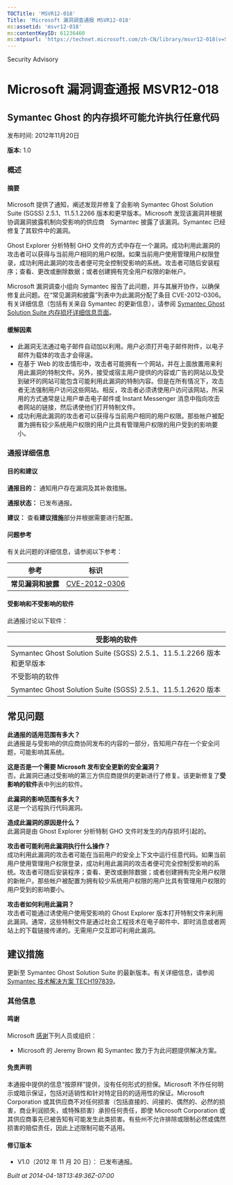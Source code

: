 ```yaml
---
TOCTitle: 'MSVR12-018'
Title: 'Microsoft 漏洞调查通报 MSVR12-018'
ms:assetid: 'msvr12-018'
ms:contentKeyID: 61236460
ms:mtpsurl: 'https://technet.microsoft.com/zh-CN/library/msvr12-018(v=Security.10)'
---
```


Security Advisory

Microsoft 漏洞调查通报 MSVR12-018
=================================

Symantec Ghost 的内存损坏可能允许执行任意代码
---------------------------------------------

发布时间: 2012年11月20日

**版本:** 1.0

### 概述

#### 摘要

Microsoft 提供了通知，阐述发现并修复了会影响 Symantec Ghost Solution Suite (SGSS) 2.5.1、11.5.1.2266 版本和更早版本。Microsoft 发现该漏洞并根据协调漏洞披露机制向受影响的供应商　Symantec 披露了该漏洞。Symantec 已经修复了其软件中的漏洞。

Ghost Explorer 分析特制 GHO 文件的方式中存在一个漏洞。成功利用此漏洞的攻击者可以获得与当前用户相同的用户权限。如果当前用户使用管理用户权限登录，成功利用此漏洞的攻击者便可完全控制受影响的系统。攻击者可随后安装程序；查看、更改或删除数据；或者创建拥有完全用户权限的新帐户。

Microsoft 漏洞调查小组向 Symantec 报告了此问题，并与其展开协作，以确保修复此问题。在“常见漏洞和披露”列表中为此漏洞分配了条目 CVE-2012-0306。有关详细信息（包括有关来自 Symantec 的更新信息），请参阅 [Symantec Ghost Solution Suite 内存损坏详细信息页面](https://www.symantec.com/security_response/securityupdates/detail.jsp?fid=security_advisory&pvid=security_advisory&year=2012&suid=20121010_00)。

#### 缓解因素

-   此漏洞无法通过电子邮件自动加以利用。用户必须打开电子邮件附件，以电子邮件为载体的攻击才会得逞。
-   在基于 Web 的攻击情形中，攻击者可能拥有一个网站，并在上面放置用来利用此漏洞的特制文件。另外，接受或宿主用户提供的内容或广告的网站以及受到破坏的网站可能包含可能利用此漏洞的特制内容。但是在所有情况下，攻击者无法强制用户访问这些网站。相反，攻击者必须诱使用户访问该网站，所采用的方式通常是让用户单击电子邮件或 Instant Messenger 消息中指向攻击者网站的链接，然后诱使他们打开特制文件。
-   成功利用此漏洞的攻击者可以获得与当前用户相同的用户权限。那些帐户被配置为拥有较少系统用户权限的用户比具有管理用户权限的用户受到的影响要小。

### 通报详细信息

#### 目的和建议

**通报目的：** 通知用户存在漏洞及其补救措施。

**通报状态：** 已发布通报。

**建议：** 查看**建议措施**部分并根据需要进行配置。

#### 问题参考

有关此问题的详细信息，请参阅以下参考：

| 参考               | 标识                                                                             |
|--------------------|----------------------------------------------------------------------------------|
| **常见漏洞和披露** | [CVE-2012-0306](https://www.cve.mitre.org/cgi-bin/cvename.cgi?name=cve-2012-0306) |

#### 受影响和不受影响的软件

此通报讨论以下软件：

| 受影响的软件                                                           |
|------------------------------------------------------------------------|
| Symantec Ghost Solution Suite (SGSS) 2.5.1、11.5.1.2266 版本和更早版本 |
| 不受影响的软件                                                         |
| Symantec Ghost Solution Suite (SGSS) 2.5.1、11.5.1.2620 版本           |

常见问题
--------


**此通报的适用范围有多大？**  
此通报是与受影响的供应商协同发布的内容的一部分，告知用户存在一个安全问题，可能影响其系统。

**这是否是一个需要 Microsoft 发布安全更新的安全漏洞？**  
否。此漏洞已通过受影响的第三方供应商提供的更新进行了修复。该更新修复了**受影响的软件**表中列出的软件。

**此漏洞的影响范围有多大？**  
这是一个远程执行代码漏洞。

**造成此漏洞的原因是什么？**  
此漏洞是由 Ghost Explorer 分析特制 GHO 文件时发生的内存损坏引起的。

**攻击者可能利用此漏洞执行什么操作？**  
成功利用此漏洞的攻击者可能在当前用户的安全上下文中运行任意代码。如果当前用户使用管理用户权限登录，成功利用此漏洞的攻击者便可完全控制受影响的系统。攻击者可随后安装程序；查看、更改或删除数据；或者创建拥有完全用户权限的新帐户。那些帐户被配置为拥有较少系统用户权限的用户比具有管理用户权限的用户受到的影响要小。

**攻击者如何利用此漏洞？**  
攻击者可能通过诱使用户使用受影响的 Ghost Explorer 版本打开特制文件来利用此漏洞。通常，这些特制文件是通过社会工程技术在电子邮件中、即时消息或者网站上的下载链接传递的。无需用户交互即可利用此漏洞。

建议措施
--------


更新至 Symantec Ghost Solution Suite 的最新版本。有关详细信息，请参阅 [Symantec 技术解决方案 TECH197839](https://www.symantec.com/business/support/index?page=content&id=tech197839)。

### 其他信息

#### 鸣谢

Microsoft [感谢](https://go.microsoft.com/fwlink/?linkid=21127)下列人员或组织：

-   Microsoft 的 Jeremy Brown 和 Symantec 致力于为此问题提供解决方案。

#### 免责声明

本通报中提供的信息“按原样”提供，没有任何形式的担保。Microsoft 不作任何明示或暗示保证，包括对适销性和针对特定目的的适用性的保证。Microsoft Corporation 或其供应商不对任何损害（包括直接的、间接的、偶然的、必然的损害，商业利润损失，或特殊损害）承担任何责任，即使 Microsoft Corporation 或其供应商事先已被告知有可能发生此类损害。有些州不允许排除或限制必然或偶然损害的赔偿责任，因此上述限制可能不适用。

#### 修订版本

-   V1.0（2012 年 11 月 20 日）： 已发布通报。

*Built at 2014-04-18T13:49:36Z-07:00*
